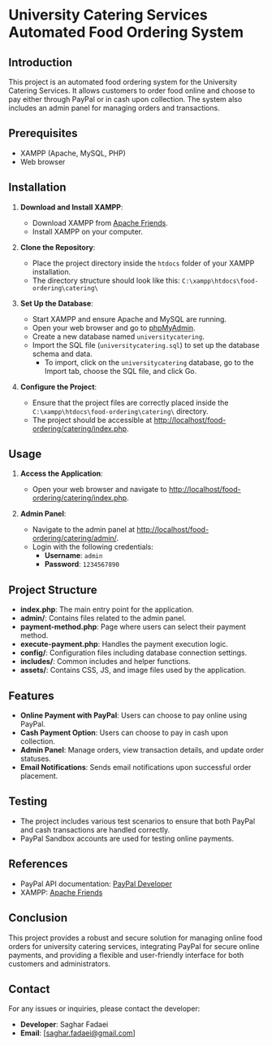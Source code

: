# University Catering Services Automated Food Ordering System

## Introduction

This project is an automated food ordering system for the University Catering Services. It allows customers to order food online and choose to pay either through PayPal or in cash upon collection. The system also includes an admin panel for managing orders and transactions.

## Prerequisites

- XAMPP (Apache, MySQL, PHP)
- Web browser

## Installation

1. **Download and Install XAMPP**:
   - Download XAMPP from [Apache Friends](https://www.apachefriends.org/index.html).
   - Install XAMPP on your computer.

2. **Clone the Repository**:
   - Place the project directory inside the `htdocs` folder of your XAMPP installation.
   - The directory structure should look like this: `C:\xampp\htdocs\food-ordering\catering\`

3. **Set Up the Database**:
   - Start XAMPP and ensure Apache and MySQL are running.
   - Open your web browser and go to [phpMyAdmin](http://localhost/phpmyadmin).
   - Create a new database named `universitycatering`.
   - Import the SQL file (`universitycatering.sql`) to set up the database schema and data.
     - To import, click on the `universitycatering` database, go to the Import tab, choose the SQL file, and click Go.

4. **Configure the Project**:
   - Ensure that the project files are correctly placed inside the `C:\xampp\htdocs\food-ordering\catering\` directory.
   - The project should be accessible at [http://localhost/food-ordering/catering/index.php](http://localhost/food-ordering/catering/index.php).

## Usage

1. **Access the Application**:
   - Open your web browser and navigate to [http://localhost/food-ordering/catering/index.php](http://localhost/food-ordering/catering/index.php).

2. **Admin Panel**:
   - Navigate to the admin panel at [http://localhost/food-ordering/catering/admin/](http://localhost/food-ordering/catering/admin/).
   - Login with the following credentials:
     - **Username**: `admin`
     - **Password**: `1234567890`

## Project Structure

- **index.php**: The main entry point for the application.
- **admin/**: Contains files related to the admin panel.
- **payment-method.php**: Page where users can select their payment method.
- **execute-payment.php**: Handles the payment execution logic.
- **config/**: Configuration files including database connection settings.
- **includes/**: Common includes and helper functions.
- **assets/**: Contains CSS, JS, and image files used by the application.

## Features

- **Online Payment with PayPal**: Users can choose to pay online using PayPal.
- **Cash Payment Option**: Users can choose to pay in cash upon collection.
- **Admin Panel**: Manage orders, view transaction details, and update order statuses.
- **Email Notifications**: Sends email notifications upon successful order placement.

## Testing

- The project includes various test scenarios to ensure that both PayPal and cash transactions are handled correctly.
- PayPal Sandbox accounts are used for testing online payments.

## References

- PayPal API documentation: [PayPal Developer](https://developer.paypal.com/docs/api/overview/)
- XAMPP: [Apache Friends](https://www.apachefriends.org/index.html)

## Conclusion

This project provides a robust and secure solution for managing online food orders for university catering services, integrating PayPal for secure online payments, and providing a flexible and user-friendly interface for both customers and administrators.

## Contact

For any issues or inquiries, please contact the developer:

- **Developer**: Saghar Fadaei
- **Email**: [saghar.fadaei@gmail.com]

